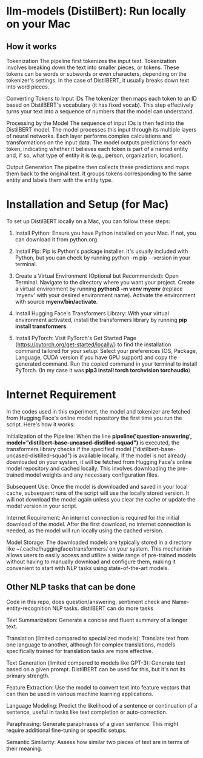 # llm-models (DistilBert): Run locally on your Mac

## How it works

Tokenization
The pipeline first tokenizes the input text. Tokenization involves breaking down the text into smaller pieces, or tokens. These tokens can be words or subwords or even characters, depending on the tokenizer's settings. In the case of DistilBERT, it usually breaks down text into word pieces.

Converting Tokens to Input IDs
The tokenizer then maps each token to an ID based on DistilBERT's vocabulary (it has fixed vocab). This step effectively turns your text into a sequence of numbers that the model can understand.

Processing by the Model
The sequence of input IDs is then fed into the DistilBERT model. The model processes this input through its multiple layers of neural networks. Each layer performs complex calculations and transformations on the input data.
The model outputs predictions for each token, indicating whether it believes each token is part of a named entity and, if so, what type of entity it is (e.g., person, organization, location).

Output Generation
The pipeline then collects these predictions and maps them back to the original text. It groups tokens corresponding to the same entity and labels them with the entity type.


# Installation and Setup (for Mac)
To set up DistilBERT locally on a Mac, you can follow these steps:

1. Install Python: Ensure you have Python installed on your Mac. If not, you can download it from python.org.

2. Install Pip: Pip is Python's package installer. It's usually included with Python, but you can check by running python -m pip --version in your terminal.

3. Create a Virtual Environment (Optional but Recommended):
  Open Terminal.
  Navigate to the directory where you want your project.
  Create a virtual environment by running **python3 -m venv myenv** (replace 'myenv' with your desired environment name).
  Activate the environment with source **myenv/bin/activate**.

4. Install Hugging Face's Transformers Library:
With your virtual environment activated, install the transformers library by running **pip install transformers**.

5. Install PyTorch:
Visit PyTorch's Get Started Page (https://pytorch.org/get-started/locally/) to find the installation command tailored for your setup.
Select your preferences (OS, Package, Language, CUDA version if you have GPU support) and copy the generated command.
Run the copied command in your terminal to install PyTorch. (In my case it was **pip3 install torch torchvision torchaudio**)

# Internet Requirement
In the codes used in this experiment, the model and tokenizer are fetched from Hugging Face's online model repository the first time you run the script. Here's how it works:

Initialization of the Pipeline:
When the line **pipeline('question-answering', model="distilbert-base-uncased-distilled-squad")** is executed, the transformers library checks if the specified model ("distilbert-base-uncased-distilled-squad") is available locally. If the model is not already downloaded on your system, it will be fetched from Hugging Face's online model repository and cached locally. This involves downloading the pre-trained model weights and any necessary configuration files.

Subsequent Use:
Once the model is downloaded and saved in your local cache, subsequent runs of the script will use the locally stored version. It will not download the model again unless you clear the cache or update the model version in your script.

Internet Requirement:
An internet connection is required for the initial download of the model. After the first download, no internet connection is needed, as the model will run locally using the cached version.

Model Storage:
The downloaded models are typically stored in a directory like ~/.cache/huggingface/transformers/ on your system.
This mechanism allows users to easily access and utilize a wide range of pre-trained models without having to manually download and configure them, making it convenient to start with NLP tasks using state-of-the-art models.

## Other NLP tasks that can be done
Code in this repo, does question/answering, sentiment check and Name-entity-recognition NLP tasks. distilBERT can do more tasks

Text Summarization: Generate a concise and fluent summary of a longer text.

Translation (limited compared to specialized models): Translate text from one language to another, although for complex translations, models specifically trained for translation tasks are more effective.

Text Generation (limited compared to models like GPT-3): Generate text based on a given prompt. DistilBERT can be used for this, but it's not its primary strength.

Feature Extraction: Use the model to convert text into feature vectors that can then be used in various machine learning applications.

Language Modeling: Predict the likelihood of a sentence or continuation of a sentence, useful in tasks like text completion or auto-correction.

Paraphrasing: Generate paraphrases of a given sentence. This might require additional fine-tuning or specific setups.

Semantic Similarity: Assess how similar two pieces of text are in terms of their meaning.

